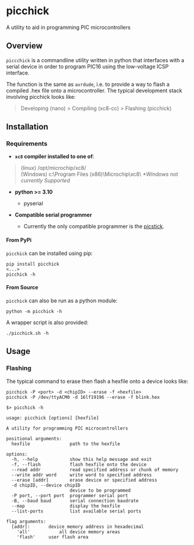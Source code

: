 # picchick
A utility to aid in programming PIC microcontrollers


## Overview

`piccchick` is a commandline utility written in python that interfaces with a serial device in order to program PIC16 using the low-voltage ICSP interface.

The function is the same as `avrdude`, i.e. to provide a way to flash a compiled .hex file onto a microcontroller. The typical development stack involving picchick looks like:

> Developing (nano)      >   Compiling (xc8-cc)    >    Flashing (picchick)


## Installation

### Requirements
- **`xc8` compiler installed to one of**:
> (linux) /opt/microchip/xc8/                        \
> (Windows) c:\Program Files (x86)\Microchip\xc8\        *\*Windows not currently Supported*

- **python >= 3.10**
  - pyserial

- **Compatible serial programmer**
  - Currently the only compatible programmer is the [picstick](https://github.org/rex--/picstick).


#### From PyPi
`picchick` can be installed using pip:
```
pip install picchick
<...>
picchick -h
```

#### From Source
`picchick` can also be run as a python module:
```
python -m picchick -h
```
A wrapper script is also provided:
```
./picchick.sh -h
```

## Usage

### Flashing
The typical command to erase then flash a hexfile onto a device looks like:
```
picchick -P <port> -d <chipID> --erase -f <hexfile>
picchick -P /dev/ttyACM0 -d 16lf19196 --erase -f blink.hex
```

```
$> picchick -h

usage: picchick [options] [hexfile]

A utility for programming PIC microcontrollers

positional arguments:
  hexfile               path to the hexfile

options:
  -h, --help            show this help message and exit
  -f, --flash           flash hexfile onto the device
  --read addr           read specified address or chunk of memory
  --write addr word     write word to specified address
  --erase [addr]        erase device or specified address
  -d chipID, --device chipID
                        device to be programmed
  -P port, --port port  programmer serial port
  -B, --baud baud       serial connection baudrate
  --map                 display the hexfile
  --list-ports          list available serial ports

flag arguments:
  [addr]:		device memory address in hexadecimal
	'all'		    all device memory areas
	'flash'		user flash area
```
